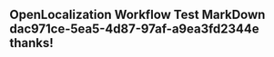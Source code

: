 <properties
ms.topic="hero-topic1"
ms.test1="hero-topic"
ms.test2="test"/>

## OpenLocalization Workflow Test MarkDown dac971ce-5ea5-4d87-97af-a9ea3fd2344e thanks!
